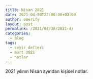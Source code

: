```yaml
---
title: Nisan 2021
date: 2021-04-30T22:00:00+03:00
author: omerify
layout: post
permalink: /2021/04/30/2021-4/
categories:
  - Blog
tags:
  - seyir defteri
  - mart 2021
  - notlar
---
```


2021 yılının Nisan ayından kişisel notlar.
